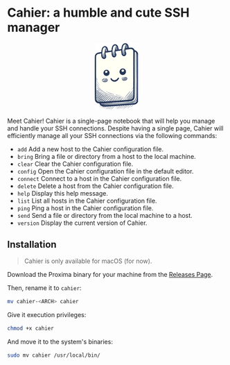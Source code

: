 # Cahier: a humble and cute SSH manager

<p align="center">
    <img style="width: 20%" src="assets/logo.png">
</p>

Meet Cahier! Cahier is a single-page notebook that will help you manage and handle your SSH connections. Despite having a single page, Cahier will efficiently manage all your SSH connections via the following commands:

- `add`      Add a new host to the Cahier configuration file.
- `bring`    Bring a file or directory from a host to the local machine.
- `clear`    Clear the Cahier configuration file.
- `config`   Open the Cahier configuration file in the default editor.
- `connect`  Connect to a host in the Cahier configuration file.
- `delete`   Delete a host from the Cahier configuration file.
- `help`     Display this help message.
- `list`     List all hosts in the Cahier configuration file.
- `ping`     Ping a host in the Cahier configuration file.
- `send`     Send a file or directory from the local machine to a host.
- `version`  Display the current version of Cahier.

## Installation

> Cahier is only available for macOS (for now).

Download the Proxima binary for your machine from the [Releases Page](https://github.com/vistormu/cahier/releases).

Then, rename it to `cahier`:

```bash
mv cahier-<ARCH> cahier
```

Give it execution privileges:

```bash
chmod +x cahier
```

And move it to the system's binaries:

```bash
sudo mv cahier /usr/local/bin/
```

